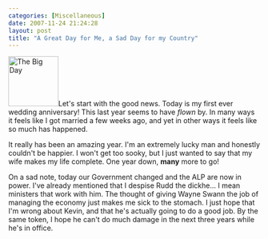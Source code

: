 ```yaml
---
categories: [Miscellaneous]
date: 2007-11-24 21:24:28
layout: post
title: "A Great Day for Me, a Sad Day for my Country"
---
```

<a href="/uploads/2007/11/img.jpg" title="The Big Day" rel="lightbox"><img src="/uploads/2007/11/img.jpg" alt="The Big Day" class="InlineImageLeft" Width="100" /></a>Let's start with the good news. Today is my first ever wedding anniversary! This last year seems to have <em>flown</em> by. In many ways it feels like I got married a few weeks ago, and yet in other ways it feels like so much has happened.

It really has been an amazing year. I'm an extremely lucky man and honestly couldn't be happier. I won't get too sooky, but I just wanted to say that my wife makes my life complete. One year down, <strong>many</strong> more to go!

On a sad note, today our Government changed and the ALP are now in power. I've already mentioned that I despise Rudd the dickhe... I mean ministers that work with him. The thought of giving Wayne Swann the job of managing the economy just makes me sick to the stomach. I just hope that I'm wrong about Kevin, and that he's actually going to do a good job. By the same token, I hope he can't do much damage in the next three years while he's in office.
